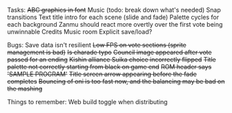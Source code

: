 Tasks:
~~ABC graphics in font~~
Music (todo: break down what's needed)
Snap transitions
Text title intro for each scene (slide and fade)
Palette cycles for each background
Zanmu should react more overtly over the first vote being unwinnable
Credits
Music room
Explicit save/load?

Bugs:
Save data isn't resilient
~~Low FPS on vote sections (sprite management is bad)~~
~~Is charade typo~~
~~Council image appeared after vote passed for an ending~~
~~Kishin alliance Suika choice incorrectly flipped~~
~~Title palette not correctly starting from black on game end~~
~~ROM header says 'SAMPLE PROGRAM'~~
~~Title screen arrow appearing before the fade completes~~
~~Bouncing of oni is too fast now, and the balancing may be bad on the mashing~~

Things to remember:
Web build toggle when distributing

